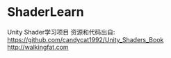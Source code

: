 # ShaderLearn
Unity Shader学习项目
资源和代码出自: 
https://github.com/candycat1992/Unity_Shaders_Book
http://walkingfat.com
